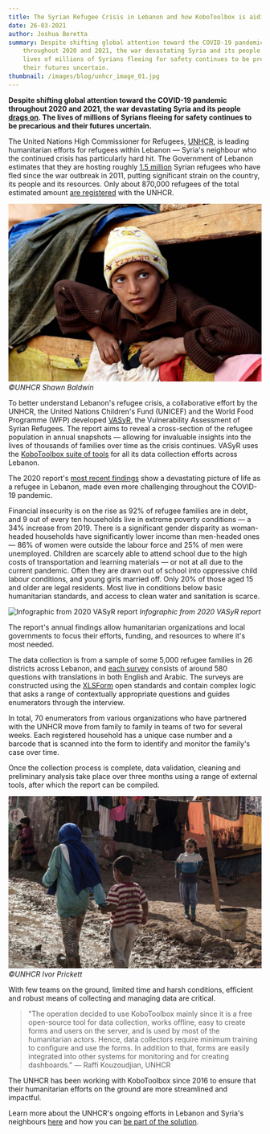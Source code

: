 ```yaml
---
title: The Syrian Refugee Crisis in Lebanon and how KoboToolbox is aiding humanitarian efforts
date: 26-03-2021
author: Joshua Beretta
summary: Despite shifting global attention toward the COVID-19 pandemic
    throughout 2020 and 2021, the war devastating Syria and its people drags on. The
    lives of millions of Syrians fleeing for safety continues to be precarious and
    their futures uncertain.
thumbnail: /images/blog/unhcr_image_01.jpg
---
```


**Despite shifting global attention toward the COVID-19 pandemic throughout 2020
and 2021, the war devastating Syria and its people** [**drags
on**](https://www.bbc.com/news/world-middle-east-53322857)**. The lives of
millions of Syrians fleeing for safety continues to be precarious and their
futures uncertain.**

The United Nations High Commissioner for Refugees,
[UNHCR](https://www.unhcr.org/), is leading humanitarian efforts for refugees
within Lebanon — Syria's neighbour who the continued crisis has particularly
hard hit. The Government of Lebanon estimates that they are hosting roughly [1.5
million](https://data2.unhcr.org/en/documents/details/68651) Syrian refugees who
have fled since the war outbreak in 2011, putting significant strain on the
country, its people and its resources. Only about 870,000 refugees of the total
estimated amount [are
registered](https://data2.unhcr.org/en/situations/syria/location/71) with the
UNHCR.

![© UNHCR Shawn Baldwin](/images/blog/unhcr_image_01.jpg "© UNHCR Shawn Baldwin")
*©UNHCR Shawn Baldwin*

To better understand Lebanon's refugee crisis, a collaborative effort by the
UNHCR, the United Nations Children's Fund (UNICEF) and the World Food Programme
(WFP) developed [VASyR](http://ialebanon.unhcr.org/vasyr/#/), the Vulnerability
Assessment of Syrian Refugees. The report aims to reveal a cross-section of the
refugee population in annual snapshots — allowing for invaluable insights into
the lives of thousands of families over time as the crisis continues. VASyR uses
the [KoboToolbox suite of tools](https://kobotoolbox.org) for all its data
collection efforts across Lebanon.

The 2020  report's [most recent
findings](http://ialebanon.unhcr.org/vasyr/files/vasyr_2020/VASyR%202020.pdf)
show a devastating picture of life as a refugee in Lebanon, made even more
challenging throughout the COVID-19 pandemic.

Financial insecurity is on the rise as 92% of refugee families are in debt, and
9 out of every ten households live in extreme poverty conditions — a 34%
increase from 2019. There is a significant gender disparity as woman-headed
households have significantly lower income than men-headed ones — 86% of women
were outside the labour force and 25% of men were unemployed. Children are
scarcely able to attend school due to the high costs of transportation and
learning materials —  or not at all due to the current pandemic. Often they are
drawn out of school into oppressive child labour conditions, and young girls
married off. Only 20% of those aged 15 and older are legal residents. Most live
in conditions below basic humanitarian standards, and access to clean water and
sanitation is scarce.

![Infographic from 2020 VASyR report](/images/blog/unhcr_image_02.jpg "Infographic
from 2020 VASyR report")
*Infographic from 2020 VASyR report*

The report's annual findings allow humanitarian organizations and local
governments to focus their efforts, funding, and resources to where it's most
needed.

The data collection is from a sample of some 5,000 refugee families in 26
districts across Lebanon, and [each
survey](https://data2.unhcr.org/en/documents/details/84558) consists of around
580 questions with translations in both English and Arabic. The surveys are
constructed using the [XLSForm](https://xlsform.org/en/) open standards and
contain complex logic that asks a range of contextually appropriate questions
and guides enumerators through the interview.

In total, 70 enumerators from various organizations who have partnered with the
UNHCR move from family to family in teams of two for several weeks. Each
registered household has a unique case number and a barcode that is scanned into
the form to identify and monitor the family's case over time.

Once the collection process is complete, data validation, cleaning and
preliminary analysis take place over three months using a range of external
tools, after which the report can be compiled.

![© UNHCR Ivor Prickett](/images/blog/unhcr_image_03.jpg "© UNHCR Ivor Prickett")
*©UNHCR Ivor Prickett*

With few teams on the ground, limited time and harsh conditions, efficient and
robust means of collecting and managing data are critical.

> "The operation decided to use KoboToolbox mainly since it is a free open-source
tool for data collection, works offline, easy to create forms and users on the
server, and is used by most of the humanitarian actors. Hence, data collectors
require minimum training to configure and use the forms. In addition to that,
forms are easily integrated into other systems for monitoring and for creating
dashboards." —  Raffi Kouzoudjian, UNHCR

The UNHCR has been working with KoboToolbox since 2016 to ensure that their
humanitarian efforts on the ground are more streamlined and impactful.

Learn more about the UNHCR's ongoing efforts in Lebanon and Syria's neighbours
[here](https://www.unhcr.org/syria-emergency.html) and how you can [be part of
the solution](https://www.unhcr.org/get-involved.html).
